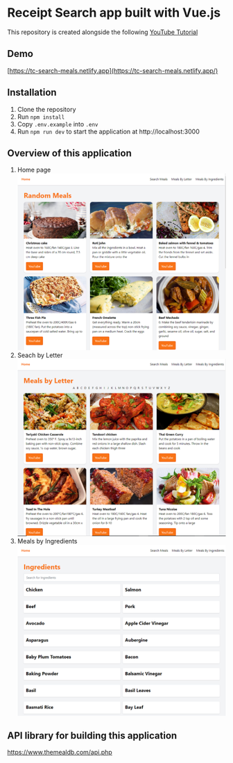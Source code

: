 # Receipt Search app built with Vue.js
This repository is created alongside the following [YouTube Tutorial](https://youtu.be/cfiN8lCA3RM)

## Demo
[https://tc-search-meals.netlify.app](https://tc-search-meals.netlify.app/)

## Installation
1. Clone the repository
1. Run `npm install`
1. Copy `.env.example` into `.env`
1. Run `npm run dev` to start the application at http://localhost:3000


## Overview of this application ###
1. Home page
![Alt text](image.png)
2. Seach by Letter
![Alt text](image-1.png)
3. Meals by Ingredients
![Alt text](image-2.png)

## API library for building this application
https://www.themealdb.com/api.php